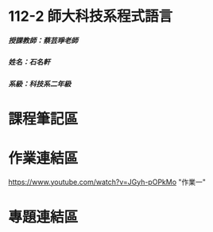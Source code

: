# 112-2 師大科技系程式語言
##### 授課教師：蔡芸琤老師
##### 姓名：石名軒
##### 系級：科技系二年級
# 課程筆記區
# 作業連結區
<https://www.youtube.com/watch?v=JGyh-pOPkMo> "作業一"
# 專題連結區
